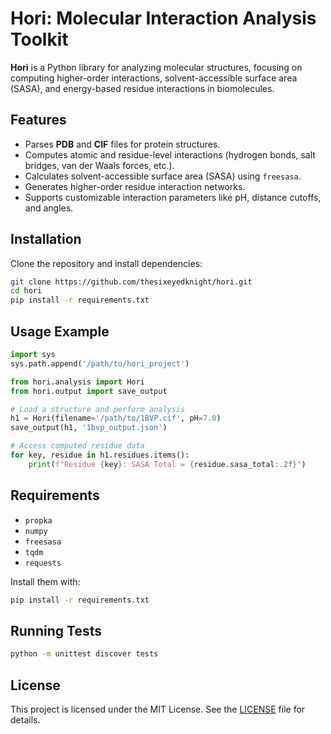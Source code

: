 # Hori: Molecular Interaction Analysis Toolkit

**Hori** is a Python library for analyzing molecular structures, focusing on computing higher-order interactions, solvent-accessible surface area (SASA), and energy-based residue interactions in biomolecules.

## Features
- Parses **PDB** and **CIF** files for protein structures.
- Computes atomic and residue-level interactions (hydrogen bonds, salt bridges, van der Waals forces, etc.).
- Calculates solvent-accessible surface area (SASA) using `freesasa`.
- Generates higher-order residue interaction networks.
- Supports customizable interaction parameters like pH, distance cutoffs, and angles.

## Installation

Clone the repository and install dependencies:

```bash
git clone https://github.com/thesixeyedknight/hori.git
cd hori
pip install -r requirements.txt
```

## Usage Example

```python
import sys
sys.path.append('/path/to/hori_project')

from hori.analysis import Hori
from hori.output import save_output

# Load a structure and perform analysis
h1 = Hori(filename='/path/to/1BVP.cif', pH=7.0)
save_output(h1, '1bvp_output.json')

# Access computed residue data
for key, residue in h1.residues.items():
    print(f"Residue {key}: SASA Total = {residue.sasa_total:.2f}")
```

## Requirements

- `propka`
- `numpy`
- `freesasa`
- `tqdm`
- `requests`

Install them with:

```bash
pip install -r requirements.txt
```

## Running Tests

```bash
python -m unittest discover tests
```

## License

This project is licensed under the MIT License. See the [LICENSE](LICENSE) file for details.

